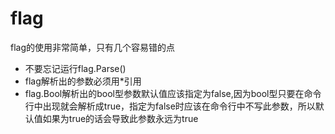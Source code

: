 # flag

flag的使用非常简单，只有几个容易错的点

- 不要忘记运行flag.Parse()
- flag解析出的参数必须用*引用
- flag.Bool解析出的bool型参数默认值应该指定为false,因为bool型只要在命令行中出现就会解析成true，指定为false时应该在命令行中不写此参数，所以默认值如果为true的话会导致此参数永远为true
